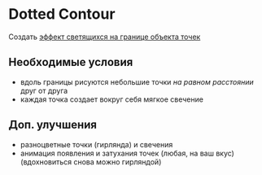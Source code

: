 # Dotted Contour

Создать [эффект светящихся на границе объекта точек](DottedContour.mp4)
 
## Необходимые условия

 - вдоль границы рисуются небольшие точки *на равном расстоянии* друг от друга
 - каждая точка создает вокруг себя мягкое свечение

## Доп. улучшения

 - разноцветные точки (гирлянда) и свечения
 - анимация появления и затухания точек (любая, на ваш вкус) (вдохновиться снова можно гирляндой)